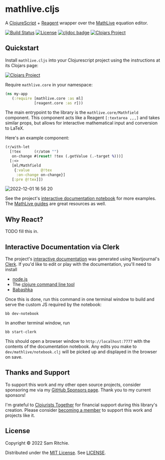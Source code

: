 # mathlive.cljs

A [ClojureScript][CLJS] + [Reagent][REAGENT] wrapper over the [MathLive][MATHLIVE] equation editor.

[![Build Status](https://github.com/mentat-collective/mathlive.cljs/actions/workflows/kondo.yml/badge.svg?branch=main)](https://github.com/mentat-collective/mathlive.cljs/actions/workflows/kondo.yml)
[![License](https://img.shields.io/badge/license-MIT-brightgreen.svg)](https://github.com/mentat-collective/mathlive.cljs/blob/main/LICENSE)
[![cljdoc badge](https://cljdoc.org/badge/org.mentat/mathlive.cljs)](https://cljdoc.org/d/org.mentat/mathlive.cljs/CURRENT)
[![Clojars Project](https://img.shields.io/clojars/v/org.mentat/mathlive.cljs.svg)](https://clojars.org/org.mentat/mathlive.cljs)

## Quickstart

Install `mathlive.cljs` into your Clojurescript project using the instructions
at its Clojars page:

[![Clojars
Project](https://img.shields.io/clojars/v/org.mentat/mathlive.cljs.svg)](https://clojars.org/org.mentat/mathlive.cljs)

Require `mathlive.core` in your namespace:

```clj
(ns my-app
   (:require [mathlive.core :as ml]
             [reagent.core :as r]))
```

The main entrypoint to the library is the `mathlive.core/Mathfield` component.
This component acts like a Reagent `[:textarea ,,,]` and takes similar props,
but allows for interactive mathematical input and conversion to LaTeX.

Here's an example component:

```clj
(r/with-let
  [!tex      (r/atom "")
   on-change #(reset! !tex (.getValue (.-target %)))]
  [:<>
   [ml/Mathfield
    {:value     @!tex
     :on-change on-change}]
   [:pre @!tex]])
```

![2022-12-01 16 56 20](https://user-images.githubusercontent.com/69635/205183928-e0fb6227-c45c-4db7-982d-c8e8a3cb3ee8.gif)

See the project's [interactive documentation
notebook](https://github.com/mentat-collective/mathlive.cljs) for more examples.
The [MathLive guides](https://cortexjs.io/mathlive/guides/interacting/) are
great resources as well.

## Why React?

TODO fill this in.

## Interactive Documentation via Clerk

The project's [interactive
documentation](https://mentat-collective.github.io/mathlive.cljs) was generated
using Nextjournal's [Clerk](https://github.com/nextjournal/clerk). If you'd like
to edit or play with the documentation, you'll need to install

- [node.js](https://nodejs.org/en/)
- The [clojure command line tool](https://clojure.org/guides/install_clojure)
- [Babashka](https://github.com/babashka/babashka#installation)

Once this is done, run this command in one terminal window to build and serve the custom JS required by the notebook:

```
bb dev-notebook
```

In another terminal window, run

```
bb start-clerk
```

This should open a browser window to `http://localhost:7777` with the contents
of the documentation notebook. Any edits you make to `dev/mathlive/notebook.clj`
will be picked up and displayed in the browser on save.

## Thanks and Support

To support this work and my other open source projects, consider sponsoring me
via my [GitHub Sponsors page](https://github.com/sponsors/sritchie). Thank you
to my current sponsors!

I'm grateful to [Clojurists Together](https://www.clojuriststogether.org/) for
financial support during this library's creation. Please consider [becoming a
member](https://www.clojuriststogether.org/developers/) to support this work and
projects like it.

## License

Copyright © 2022 Sam Ritchie.

Distributed under the [MIT License](LICENSE). See [LICENSE](LICENSE).

[CLJS]: https://clojurescript.org/
[MATHLIVE]: https://github.com/arnog/mathlive
[REAGENT]: https://reagent-project.github.io/
